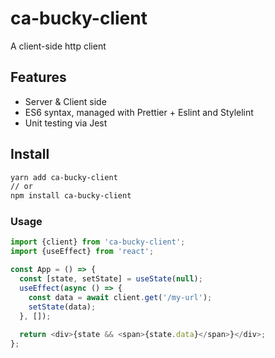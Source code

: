 # ca-bucky-client

A client-side http client

## Features

- Server & Client side
- ES6 syntax, managed with Prettier + Eslint and Stylelint
- Unit testing via Jest

## Install

```sh
yarn add ca-bucky-client
// or
npm install ca-bucky-client
```

### Usage
```js
import {client} from 'ca-bucky-client';
import {useEffect} from 'react';

const App = () => {
  const [state, setState] = useState(null);
  useEffect(async () => {
    const data = await client.get('/my-url');
    setState(data);
  }, []);
  
  return <div>{state && <span>{state.data}</span>}</div>;
};
```
